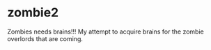# zombie2

Zombies needs brains!!!  My attempt to acquire brains for the zombie overlords that are coming.
